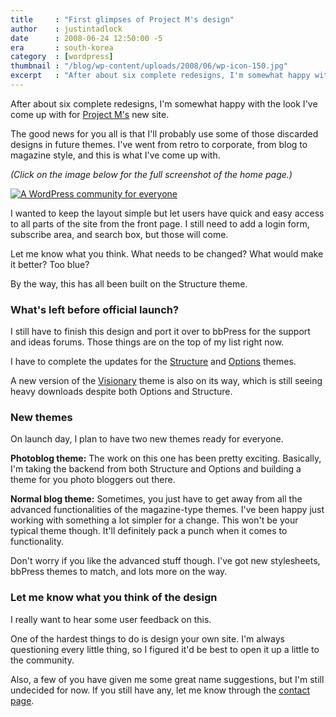 ```yaml
---
title     : "First glimpses of Project M's design"
author    : justintadlock
date      : 2008-06-24 12:50:00 -5
era       : south-korea
category  : [wordpress]
thumbnail : "/blog/wp-content/uploads/2008/06/wp-icon-150.jpg"
excerpt   : "After about six complete redesigns, I'm somewhat happy with the look I've come up with for Project M's The good news for you all is that I'll probably use some of those discarded designs in future themes.  I've went from retro to corporate, from blog to magazine style, and this is what I've come up with."
---
```


After about six complete redesigns, I'm somewhat happy with the look I've come up with for <a href="http://justintadlock.com/archives/2008/05/31/project-m" title="Project M: A WordPress theme club"> Project M's</a> new site.

The good news for you all is that I'll probably use some of those discarded designs in future themes.  I've went from retro to corporate, from blog to magazine style, and this is what I've come up with.

<em>(Click on the image below for the full screenshot of the home page.)</em>

<a href="http://justintadlock.com/blog/wp-content/uploads/2008/06/project-m-glimpse.gif" title="Project M: A WordPress Community"><img src="http://justintadlock.com/blog/wp-content/uploads/2008/06/project-m-glimpse-thumb.gif" class="center" title="Project M: A WordPress community" alt="A WordPress community for everyone" /></a>

I wanted to keep the layout simple but let users have quick and easy access to all parts of the site from the front page.  I still need to add a login form, subscribe area, and search box, but those will come.

Let me know what you think.  What needs to be changed?  What would make it better?  Too blue?

By the way, this has all been built on the Structure theme.

<h3>What's left before official launch?</h3>

I still have to finish this design and port it over to bbPress for the support and ideas forums.  Those things are on the top of my list right now.

I have to complete the updates for the <a href="http://justintadlock.com/archives/2007/12/09/structure-wordpress-theme" title="Structure WordPress theme"> Structure</a> and <a href="http://justintadlock.com/archives/2008/02/24/options-wordpress-theme" title="Options WordPress theme"> Options</a> themes.

A new version of the <a href="http://justintadlock.com/archives/2007/11/04/visionary-wordpress-theme" title="Visionary: A magazine WordPress theme"> Visionary</a> theme is also on its way, which is still seeing heavy downloads despite both Options and Structure.

<h3>New themes</h3>

On launch day, I plan to have two new themes ready for everyone.

<strong>Photoblog theme:</strong> The work on this one has been pretty exciting.  Basically, I'm taking the backend from both Structure and Options and building a theme for you photo bloggers out there.

<strong>Normal blog theme:</strong> Sometimes, you just have to get away from all the advanced functionalities of the magazine-type themes.  I've been happy just working with something a lot simpler for a change.  This won't be your typical theme though.  It'll definitely pack a punch when it comes to functionality.

Don't worry if you like the advanced stuff though.  I've got new stylesheets, bbPress themes to match, and lots more on the way.

<h3>Let me know what you think of the design</h3>

I really want to hear some user feedback on this.

One of the hardest things to do is design your own site.  I'm always questioning every little thing, so I figured it'd be best to open it up a little to the community.

Also, a few of you have given me some great name suggestions, but I'm still undecided for now.  If you still have any, let me know through the <a href="http://justintadlock.com/contact" title="Contact me"> contact page</a>.
